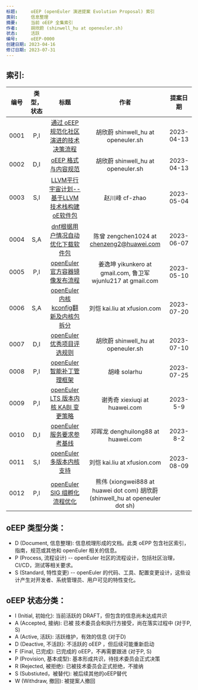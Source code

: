 ```yaml
---
标题:     oEEP (openEuler 演进提案 Evolution Proposal) 索引
类别:     信息整理
摘要:     当前 oEEP 全集索引
作者:     胡欣蔚 (shinwell_hu at openeuler.sh)
状态:     活跃
编号:     oEEP-0000
创建日期: 2023-04-16
修订日期: 2023-07-31
---
```


## 索引:

| 编号 | 类型，状态 | 标题 | 作者 | 提案日期 |
| :----: | :-----------: | :----: | :----: | :---------: |
| 0001 | P,I | [通过 oEEP 规范化社区演进的技术决策流程](oEEP-0001%20通过%20oEEP%20规范化社区演进的技术决策流程.md) | 胡欣蔚 shinwell_hu at openeuler.sh | 2023-04-13 |
| 0002 | D,I | [oEEP 格式与内容规范](oEEP-0002%20oEEP%20格式与内容规范.md) | 胡欣蔚 shinwell_hu at openeuler.sh | 2023-04-13 |
| 0003 | S,I | [LLVM平行宇宙计划--基于LLVM技术栈构建oE软件包](oEEP-0003%20LLVM平行宇宙计划--基于LLVM技术栈构建oE软件包.md) |赵川峰 cf-zhao | 2023-05-04 |
| 0004 | S,A | [dnf根据用户情况自动优化下载软件包](oEEP-0004%20dnf根据用户情况自动优化下载软件包.md) |陈曾 zengchen1024 at chenzeng2@huawei.com | 2023-06-07 |
| 0005 | P,I | [openEuler官方容器镜像发布流程](oEEP-0005%20openEuler官方容器镜像发布流程.md) | 姜逸坤 yikunkero at gmail.com, 鲁卫军 wjunlu217 at gmail.com | 2023-05-10 |
| 0006 | S,A | [openEuler内核kconfig翻新及内核包拆分](oEEP-0006%20openEuler内核kconfig翻新及内核包拆分.md) | 刘恺 kai.liu at xfusion.com | 2023-07-20 |
| 0007 | D,I | [openEuler优秀项目评选规则](oEEP-0007%20openEuler优秀项目评选规则.md) | 胡欣蔚 shinwell_hu at openeuler.sh | 2023-07-10 |
| 0008 | P,I | [openEuler智能补丁管理框架](oEEP-0008%20openEuler智能补丁管理框架.md) | 胡峰 solarhu| 2023-07-25 |
| 0009 | P,I | [openEuler LTS 版本内核 KABI 变更策略](oEEP-0009%20openEuler%20LTS%20版本内核%20KABI%20变更策略.md) | 谢秀奇 xiexiuqi at huawei.com | 2023-5-9 |
| 0010 | D,I | [openEuler服务要求参考基线](oEEP-0010%20openEuler服务要求参考基线.md) | 邓晖龙 denghuilong88 at huawei.com | 2023-8-2 |
| 0011 | S,I | [openEuler多版本内核支持](oEEP-0011%20openEuler多版本内核支持.md) | 刘恺 kai.liu at xfusion.com | 2023-08-09 |
| 0012 | P,I | [openEuler SIG 组孵化流程优化](oEEP-0012%20openEuler%20SIG%20组孵化流程优化.md) | 熊伟 (xiongwei888 at huawei dot com) 胡欣蔚 (shinwell_hu at openeuler dot sh)

## oEEP 类型分类：
- D (Document, 信息整理): 信息梳理形成的文档。此类 oEPP 包含社区索引，指南，规范或其他和 openEuler 相关的信息。
- P (Process, 流程设计) -- openEuler 社区的流程设计，包括社区治理，CI/CD，测试等相关要求。
- S (Standard, 特性变更) -- openEuler 的代码、工具、配置变更设计，这些设计产生对开发者、系统管理员、用户可见的特性变化。

## oEEP 状态分类：
- I (Initial, 初始化): 当前活跃的 DRAFT，但包含的信息尚未达成共识
- A (Accepted, 接纳): 已被 技术委员会和执行方接受，尚在落实过程中 (对于P, S)
- A (Active, 活跃): 活跃维护，有效的信息 (对于D)
- D (Deactive, 不活跃): 不活跃的 oEEP ，但后续可能重新启动
- F (Final, 已完成): 已完成的 oEEP，不再需要跟进 (对于P, S)
- P (Provision, 基本成型): 基本形成共识，待技术委员会正式决策
- R (Rejected, 被拒绝): 已被技术委员会正式拒绝，不接纳
- S (Substiuted，被替代): 被后续其他的oEEP替代
- W (Withdraw, 撤回): 被提案人撤回
